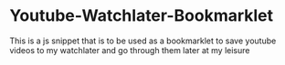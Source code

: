 # Youtube-Watchlater-Bookmarklet
This is a js snippet that is to be used as a bookmarklet to save youtube videos to my watchlater and go through them later at my leisure
